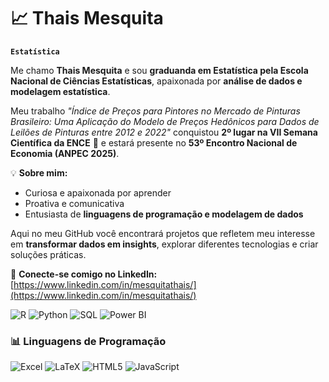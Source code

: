 # 📈 Thais Mesquita

**`Estatística`**

Me chamo **Thais Mesquita** e sou **graduanda em Estatística pela Escola Nacional de Ciências Estatísticas**, apaixonada por **análise de dados e modelagem estatística**.

Meu trabalho *"Índice de Preços para Pintores no Mercado de Pinturas Brasileiro: Uma Aplicação do Modelo de Preços Hedônicos para Dados de Leilões de Pinturas entre 2012 e 2022"* conquistou **2º lugar na VII Semana Científica da ENCE** 🎨 e estará presente no **53º Encontro Nacional de Economia (ANPEC 2025)**.

💡 **Sobre mim:**  
- Curiosa e apaixonada por aprender  
- Proativa e comunicativa  
- Entusiasta de **linguagens de programação e modelagem de dados**

Aqui no meu GitHub você encontrará projetos que refletem meu interesse em **transformar dados em insights**, explorar diferentes tecnologias e criar soluções práticas.

🔗 **Conecte-se comigo no LinkedIn:** [https://www.linkedin.com/in/mesquitathais/](https://www.linkedin.com/in/mesquitathais/)

<p align="left">
    <img alt="R" src="https://img.shields.io/badge/R-276DC3?style=for-the-badge&logo=r&logoColor=white" />
    <img alt="Python" src="https://img.shields.io/badge/Python-3776AB?style=for-the-badge&logo=python&logoColor=white" />
    <img alt="SQL" src="https://img.shields.io/badge/SQL-003B57?style=for-the-badge&logo=sqlite&logoColor=white" />
    <img alt="Power BI" src="https://img.shields.io/badge/Power_BI-F2C811?style=for-the-badge&logo=powerbi&logoColor=black" />
</p>


### 📊 Linguagens de Programação

<p align="left">
    <img alt="Excel" src="https://img.shields.io/badge/Excel-217346?style=for-the-badge&logo=microsoftexcel&logoColor=white" />
    <img alt="LaTeX" src="https://img.shields.io/badge/LaTeX-008080?style=for-the-badge&logo=latex&logoColor=white" />
    <img alt="HTML5" src="https://img.shields.io/badge/HTML5-E34F26?style=for-the-badge&logo=html5&logoColor=white" />
    <img alt="JavaScript" src="https://img.shields.io/badge/JavaScript-F7DF1E?style=for-the-badge&logo=javascript&logoColor=black" />
</p>
